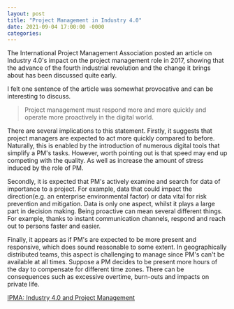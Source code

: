 ```yaml
---
layout: post
title: "Project Management in Industry 4.0"
date: 2021-09-04 17:00:00 -0000
categories:
---
```


The International Project Management Association posted an article on Industry 4.0's impact on the project management role in 2017, showing that the advance of the fourth industrial revolution and the change it brings about has been discussed quite early. 

I felt one sentence of the article was somewhat provocative and can be interesting to discuss. 

> Project management must respond more and more quickly and operate more proactively in the digital world.

There are several implications to this statement. Firstly, it suggests that project managers are expected to act more quickly compared to before. Naturally, this is enabled by the introduction of numerous digital tools that simplify a PM's tasks. However, worth pointing out is that speed may end up competing with the quality. As well as increase the amount of stress induced by the role of PM. 

Secondly, it is expected that PM's actively examine and search for data of importance to a project. For example, data that could impact the direction(e.g. an enterprise environmental factor) or data vital for risk prevention and mitigation. Data is only one aspect, whilst it plays a large part in decision making. Being proactive can mean several different things. For example, thanks to instant communication channels, respond and reach out to persons faster and easier. 

Finally, it appears as if PM's are expected to be more present and responsive, which does sound reasonable to some extent. In geographically distributed teams, this aspect is challenging to manage since PM's can't be available at all times. Suppose a PM decides to be present more hours of the day to compensate for different time zones. There can be consequences such as excessive overtime, burn-outs and impacts on private life.  

[IPMA: Industry 4.0 and Project Management](https://www.iapm.net/en/events/iapm-blog/!/show/266/industry-40-and-project-management/)

